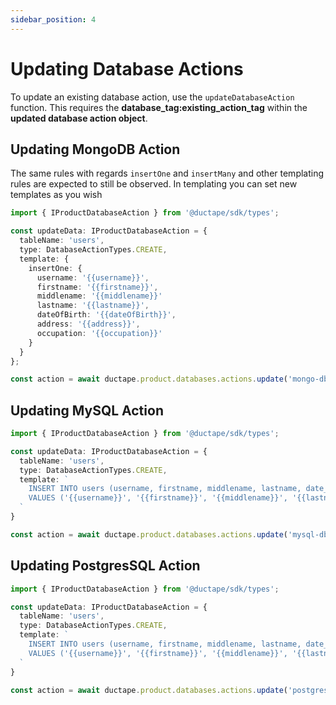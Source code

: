 ```yaml
---
sidebar_position: 4
---
```


# Updating Database Actions

To update an existing database action, use the `updateDatabaseAction` function. This requires the **database_tag:existing_action_tag** within the **updated database action object**.

## Updating MongoDB Action

The same rules with regards `insertOne` and `insertMany` and other templating rules are expected to still be observed. In templating you can set new templates as you wish

```typescript
import { IProductDatabaseAction } from '@ductape/sdk/types';

const updateData: IProductDatabaseAction = {
  tableName: 'users',
  type: DatabaseActionTypes.CREATE,
  template: {
    insertOne: {
      username: '{{username}}',
      firstname: '{{firstname}}',
      middlename: '{{middlename}}'
      lastname: '{{lastname}}',
      dateOfBirth: '{{dateOfBirth}}',
      address: '{{address}}',
      occupation: '{{occupation}}'
    }
  }
};

const action = await ductape.product.databases.actions.update('mongo-db-tag:create-user', updateData);
```

## Updating MySQL Action

```typescript
import { IProductDatabaseAction } from '@ductape/sdk/types';

const updateData: IProductDatabaseAction = {
  tableName: 'users',
  type: DatabaseActionTypes.CREATE,
  template: `
    INSERT INTO users (username, firstname, middlename, lastname, date_of_birth, address, occupation)
    VALUES ('{{username}}', '{{firstname}}', '{{middlename}}', '{{lastname}}', '{{dateOfBirth}}', '{{address}}', '{{occupation}}')
  `
}

const action = await ductape.product.databases.actions.update('mysql-db-tag:create-user', updateData);
```


## Updating PostgresSQL Action

```typescript
import { IProductDatabaseAction } from '@ductape/sdk/types';

const updateData: IProductDatabaseAction = {
  tableName: 'users',
  type: DatabaseActionTypes.CREATE,
  template: `
    INSERT INTO users (username, firstname, middlename, lastname, date_of_birth, address, occupation)
    VALUES ('{{username}}', '{{firstname}}', '{{middlename}}', '{{lastname}}', '{{dateOfBirth}}', '{{address}}', '{{occupation}}')
  `
}

const action = await ductape.product.databases.actions.update('postgres-db-tag:create-user', updatedData);
```
